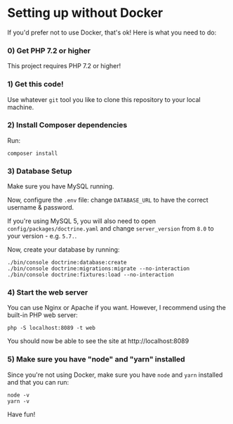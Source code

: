 # Setting up without Docker

If you'd prefer not to use Docker, that's ok! Here is what you need to do:

### 0) Get PHP 7.2 or higher

This project requires PHP 7.2 or higher!

### 1) Get this code!

Use whatever `git` tool you like to clone this repository to your
local machine.

### 2) Install Composer dependencies

Run:

```
composer install
```

### 3) Database Setup

Make sure you have MySQL running.

Now, configure the `.env` file: change `DATABASE_URL` to have the
correct username & password.

If you're using MySQL 5, you will also need to open
`config/packages/doctrine.yaml` and change `server_version` from `8.0`
to your version - e.g. `5.7.`.

Now, create your database by running:

```
./bin/console doctrine:database:create
./bin/console doctrine:migrations:migrate --no-interaction
./bin/console doctrine:fixtures:load --no-interaction
```

### 4) Start the web server

You can use Nginx or Apache if you want. However, I recommend using the
built-in PHP web server:

```
php -S localhost:8089 -t web
```

You should now be able to see the site at http://localhost:8089

### 5) Make sure you have "node" and "yarn" installed

Since you're not using Docker, make sure you have `node` and `yarn`
installed and that you can run:

```
node -v
yarn -v
```

Have fun!

